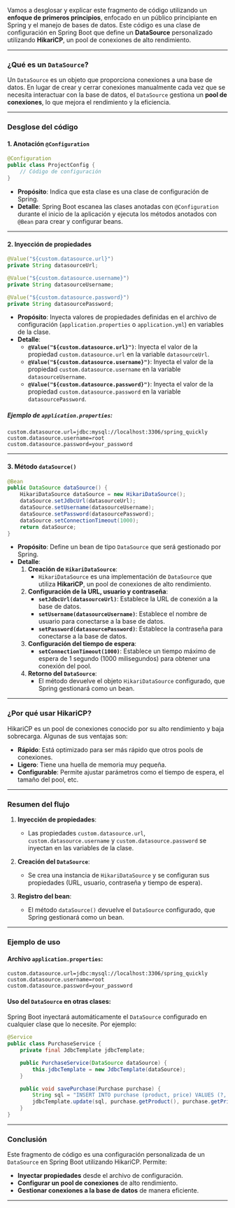 Vamos a desglosar y explicar este fragmento de código utilizando un **enfoque de primeros principios**, enfocado en un público principiante en Spring y el manejo de bases de datos. Este código es una clase de configuración en Spring Boot que define un **DataSource** personalizado utilizando **HikariCP**, un pool de conexiones de alto rendimiento.

---

### **¿Qué es un `DataSource`?**
Un `DataSource` es un objeto que proporciona conexiones a una base de datos. En lugar de crear y cerrar conexiones manualmente cada vez que se necesita interactuar con la base de datos, el `DataSource` gestiona un **pool de conexiones**, lo que mejora el rendimiento y la eficiencia.

---

### **Desglose del código**

#### **1. Anotación `@Configuration`**
```java
@Configuration
public class ProjectConfig {
    // Código de configuración
}
```
- **Propósito**: Indica que esta clase es una clase de configuración de Spring.
- **Detalle**: Spring Boot escanea las clases anotadas con `@Configuration` durante el inicio de la aplicación y ejecuta los métodos anotados con `@Bean` para crear y configurar beans.

---

#### **2. Inyección de propiedades**
```java
@Value("${custom.datasource.url}")
private String datasourceUrl;

@Value("${custom.datasource.username}")
private String datasourceUsername;

@Value("${custom.datasource.password}")
private String datasourcePassword;
```

- **Propósito**: Inyecta valores de propiedades definidas en el archivo de configuración (`application.properties` o `application.yml`) en variables de la clase.
- **Detalle**:
    - **`@Value("${custom.datasource.url}")`**: Inyecta el valor de la propiedad `custom.datasource.url` en la variable `datasourceUrl`.
    - **`@Value("${custom.datasource.username}")`**: Inyecta el valor de la propiedad `custom.datasource.username` en la variable `datasourceUsername`.
    - **`@Value("${custom.datasource.password}")`**: Inyecta el valor de la propiedad `custom.datasource.password` en la variable `datasourcePassword`.

##### **Ejemplo de `application.properties`**:
```properties
custom.datasource.url=jdbc:mysql://localhost:3306/spring_quickly
custom.datasource.username=root
custom.datasource.password=your_password
```

---

#### **3. Método `dataSource()`**
```java
@Bean
public DataSource dataSource() {
    HikariDataSource dataSource = new HikariDataSource();
    dataSource.setJdbcUrl(datasourceUrl);
    dataSource.setUsername(datasourceUsername);
    dataSource.setPassword(datasourcePassword);
    dataSource.setConnectionTimeout(1000);
    return dataSource;
}
```

- **Propósito**: Define un bean de tipo `DataSource` que será gestionado por Spring.
- **Detalle**:
    1. **Creación de `HikariDataSource`**:
        - `HikariDataSource` es una implementación de `DataSource` que utiliza **HikariCP**, un pool de conexiones de alto rendimiento.
    2. **Configuración de la URL, usuario y contraseña**:
        - **`setJdbcUrl(datasourceUrl)`**: Establece la URL de conexión a la base de datos.
        - **`setUsername(datasourceUsername)`**: Establece el nombre de usuario para conectarse a la base de datos.
        - **`setPassword(datasourcePassword)`**: Establece la contraseña para conectarse a la base de datos.
    3. **Configuración del tiempo de espera**:
        - **`setConnectionTimeout(1000)`**: Establece un tiempo máximo de espera de 1 segundo (1000 milisegundos) para obtener una conexión del pool.
    4. **Retorno del `DataSource`**:
        - El método devuelve el objeto `HikariDataSource` configurado, que Spring gestionará como un bean.

---

### **¿Por qué usar HikariCP?**
HikariCP es un pool de conexiones conocido por su alto rendimiento y baja sobrecarga. Algunas de sus ventajas son:
- **Rápido**: Está optimizado para ser más rápido que otros pools de conexiones.
- **Ligero**: Tiene una huella de memoria muy pequeña.
- **Configurable**: Permite ajustar parámetros como el tiempo de espera, el tamaño del pool, etc.

---

### **Resumen del flujo**
1. **Inyección de propiedades**:
    - Las propiedades `custom.datasource.url`, `custom.datasource.username` y `custom.datasource.password` se inyectan en las variables de la clase.

2. **Creación del `DataSource`**:
    - Se crea una instancia de `HikariDataSource` y se configuran sus propiedades (URL, usuario, contraseña y tiempo de espera).

3. **Registro del bean**:
    - El método `dataSource()` devuelve el `DataSource` configurado, que Spring gestionará como un bean.

---

### **Ejemplo de uso**

#### **Archivo `application.properties`**:
```properties
custom.datasource.url=jdbc:mysql://localhost:3306/spring_quickly
custom.datasource.username=root
custom.datasource.password=your_password
```

#### **Uso del `DataSource` en otras clases**:
Spring Boot inyectará automáticamente el `DataSource` configurado en cualquier clase que lo necesite. Por ejemplo:

```java
@Service
public class PurchaseService {
    private final JdbcTemplate jdbcTemplate;

    public PurchaseService(DataSource dataSource) {
        this.jdbcTemplate = new JdbcTemplate(dataSource);
    }

    public void savePurchase(Purchase purchase) {
        String sql = "INSERT INTO purchase (product, price) VALUES (?, ?)";
        jdbcTemplate.update(sql, purchase.getProduct(), purchase.getPrice());
    }
}
```

---

### **Conclusión**
Este fragmento de código es una configuración personalizada de un `DataSource` en Spring Boot utilizando HikariCP. Permite:
- **Inyectar propiedades** desde el archivo de configuración.
- **Configurar un pool de conexiones** de alto rendimiento.
- **Gestionar conexiones a la base de datos** de manera eficiente.

---